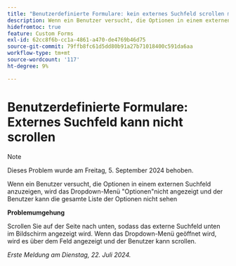 ```yaml
---
title: "Benutzerdefinierte Formulare: kein externes Suchfeld scrollen möglich"
description: Wenn ein Benutzer versucht, die Optionen in einem externen Suchfeld anzuzeigen, wird das Dropdown-Menü "Optionen"nicht angezeigt und der Benutzer kann die gesamte Liste der Optionen nicht sehen
hidefromtoc: true
feature: Custom Forms
exl-id: 62cc8f6b-cc1a-4861-a470-de4769b46d75
source-git-commit: 79ffb8fc61d5dd80b91a27b71018400c591da6aa
workflow-type: tm+mt
source-wordcount: '117'
ht-degree: 9%

---
```


# Benutzerdefinierte Formulare: Externes Suchfeld kann nicht scrollen

>[!NOTE]
>
>Dieses Problem wurde am Freitag, 5. September 2024 behoben.

Wenn ein Benutzer versucht, die Optionen in einem externen Suchfeld anzuzeigen, wird das Dropdown-Menü &quot;Optionen&quot;nicht angezeigt und der Benutzer kann die gesamte Liste der Optionen nicht sehen

**Problemumgehung**

Scrollen Sie auf der Seite nach unten, sodass das externe Suchfeld unten im Bildschirm angezeigt wird. Wenn das Dropdown-Menü geöffnet wird, wird es über dem Feld angezeigt und der Benutzer kann scrollen.

_Erste Meldung am Dienstag, 22. Juli 2024._
